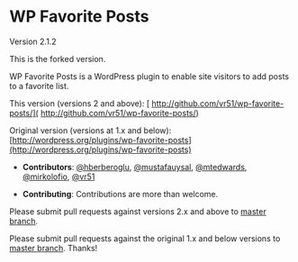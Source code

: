 # WP Favorite Posts

Version 2.1.2

This is the forked version.

WP Favorite Posts is a WordPress plugin to enable site visitors to add posts to a favorite list.

This version (versions 2 and above): [ http://github.com/vr51/wp-favorite-posts/]( http://github.com/vr51/wp-favorite-posts/)

Original version (versions at 1.x and below): [http://wordpress.org/plugins/wp-favorite-posts](http://wordpress.org/plugins/wp-favorite-posts)

* **Contributors**: [@hberberoglu](https://github.com/hberberoglu), [@mustafauysal](https://github.com/mustafauysal), [@mtedwards](https://github.com/mtedwards), [@mirkolofio](https://github.com/mirkolofio), [@vr51](https://github.com/vr51)

* **Contributing**: Contributions are more than welcome.

Please submit pull requests against versions 2.x and above to [master branch](https://github.com/vr51/wp-favorite-posts).

Please submit pull requests against the original 1.x and below versions to [master branch](https://github.com/hberberoglu/wp-favorite-posts). Thanks!
